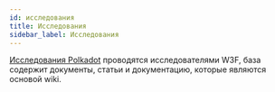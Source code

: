 ```yaml
---
id: исследования
title: Исследования
sidebar_label: Исследования
---
```


[Исследования Polkadot](https://research.polkadot.network) проводятся исследователями W3F, база содержит документы, статьи и документацию, которые являются основой wiki.
